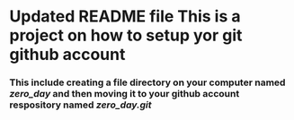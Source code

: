 # Updated README file This is a project on how to setup yor git github account
### This include creating a file directory on your computer named *zero_day* and then moving it to your github account respository named *zero_day.git*
